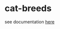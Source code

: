 ﻿# cat-breeds
see documentation [here](https://github.com/ferdi12-tr/cat-breeds/blob/main/invio-2022-usg-stajyer-challange.pdf)
